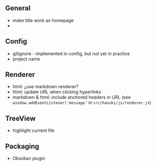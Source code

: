 ## General

- make title work as homepage
- 

## Config

- gitignore - implemented in config, but not yet in practice
- project name

## Renderer

- html: ¿use markdown renderer?
- html: update URL when clicking hyperlinks
- markdown & html: include anchored headers in URL (see `window.addEventListener('message'` in `src/hanuki/js/renderer.js`)

## TreeView

- highlight current file

## Packaging

- Obsidian plugin
